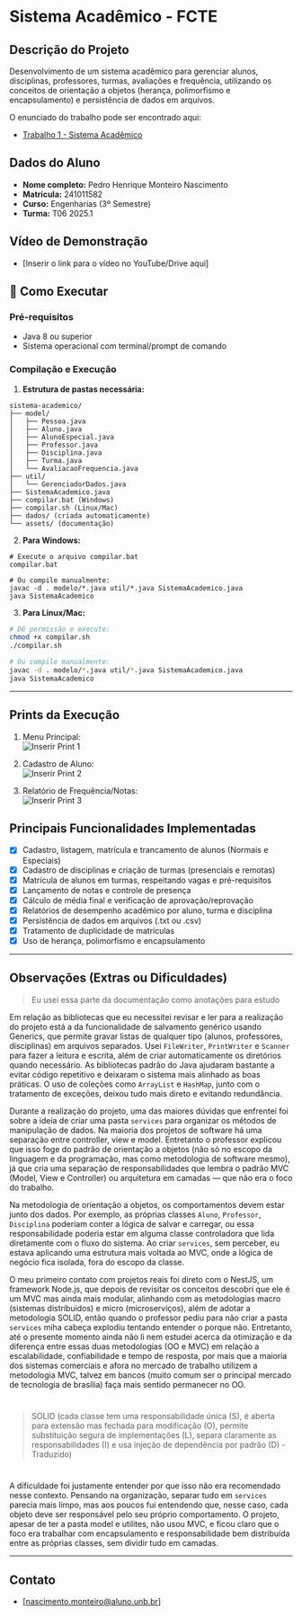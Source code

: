 # Sistema Acadêmico - FCTE

## Descrição do Projeto

Desenvolvimento de um sistema acadêmico para gerenciar alunos, disciplinas, professores, turmas, avaliações e frequência, utilizando os conceitos de orientação a objetos (herança, polimorfismo e encapsulamento) e persistência de dados em arquivos.

O enunciado do trabalho pode ser encontrado aqui:
- [Trabalho 1 - Sistema Acadêmico](https://github.com/lboaventura25/OO-T06_2025.1_UnB_FCTE/blob/main/trabalhos/ep1/README.md)

## Dados do Aluno

- **Nome completo:** Pedro Henrique Monteiro Nascimento
- **Matrícula:** 241011582
- **Curso:** Engenharias (3º Semestre)
- **Turma:** T06 2025.1



## Vídeo de Demonstração

- [Inserir o link para o vídeo no YouTube/Drive aqui]



## 🚀 Como Executar

### Pré-requisitos
- Java 8 ou superior
- Sistema operacional com terminal/prompt de comando

### Compilação e Execução

1. **Estrutura de pastas necessária:**
```
sistema-academico/
├── model/
│   ├── Pessoa.java
│   ├── Aluno.java
│   ├── AlunoEspecial.java
│   ├── Professor.java
│   ├── Disciplina.java
│   ├── Turma.java
│   └── AvaliacaoFrequencia.java
├── util/
│   └── GerenciadorDados.java
├── SistemaAcademico.java
├── compilar.bat (Windows)
├── compilar.sh (Linux/Mac)
├── dados/ (criada automaticamente)
└── assets/ (documentação)
```

2. **Para Windows:**
```batch
# Execute o arquivo compilar.bat
compilar.bat

# Ou compile manualmente:
javac -d . modelo/*.java util/*.java SistemaAcademico.java
java SistemaAcademico
```

3. **Para Linux/Mac:**
```bash
# Dê permissão e execute:
chmod +x compilar.sh
./compilar.sh

# Ou compile manualmente:
javac -d . modelo/*.java util/*.java SistemaAcademico.java
java SistemaAcademico
```

---

## Prints da Execução

1. Menu Principal:  
   ![Inserir Print 1](caminho/do/print1.png)

2. Cadastro de Aluno:  
   ![Inserir Print 2](caminho/do/print2.png)

3. Relatório de Frequência/Notas:  
   ![Inserir Print 3](caminho/do/print3.png)


## Principais Funcionalidades Implementadas

- [x] Cadastro, listagem, matrícula e trancamento de alunos (Normais e Especiais)
- [x] Cadastro de disciplinas e criação de turmas (presenciais e remotas)
- [x] Matrícula de alunos em turmas, respeitando vagas e pré-requisitos
- [x] Lançamento de notas e controle de presença
- [x] Cálculo de média final e verificação de aprovação/reprovação
- [x] Relatórios de desempenho acadêmico por aluno, turma e disciplina
- [x] Persistência de dados em arquivos (.txt ou .csv)
- [x] Tratamento de duplicidade de matrículas
- [x] Uso de herança, polimorfismo e encapsulamento

---

## Observações (Extras ou Dificuldades)
> Eu usei essa parte da documentação como anotações para estudo 

Em relação as bibliotecas que eu necessitei revisar e ler para a realização do projeto está a da funcionalidade de salvamento genérico usando Generics, que permite gravar listas de qualquer tipo (alunos, professores, disciplinas) em arquivos separados. Usei `FileWriter`, `PrintWriter` e `Scanner` para fazer a leitura e escrita, além de criar automaticamente os diretórios quando necessário. As bibliotecas padrão do Java ajudaram bastante a evitar código repetitivo e deixaram o sistema mais alinhado as boas práticas. O uso de coleções como `ArrayList` e `HashMap`, junto com o tratamento de exceções, deixou tudo mais direto e evitando redundância.

Durante a realização do projeto, uma das maiores dúvidas que enfrentei foi sobre a ideia de criar uma pasta `services` para organizar os métodos de manipulação de dados. Na maioria dos projetos de software há uma separação entre controller, view e model. Entretanto o professor explicou que isso foge do padrão de orientação a objetos (não só no escopo da linguagem e da programação, mas como metodologia de software mesmo), já que cria uma separação de responsabilidades que lembra o padrão MVC (Model, View e Controller) ou arquitetura em camadas — que não era o foco do trabalho.

Na metodologia de orientação a objetos, os comportamentos devem estar junto dos dados. Por exemplo, as próprias classes `Aluno`, `Professor`, `Disciplina` poderiam conter a lógica de salvar e carregar, ou essa responsabilidade poderia estar em alguma classe controladora que lida diretamente com o fluxo do sistema. Ao criar `services`, sem perceber, eu estava aplicando uma estrutura mais voltada ao MVC, onde a lógica de negócio fica isolada, fora do escopo da classe. 

O meu primeiro contato com projetos reais foi direto com o NestJS, um framework Node.js, que depois de revisitar os conceitos descobri que ele é um MVC mas ainda mais modular, alinhando com as metodologias macro (sistemas distribuidos) e micro (microserviços), além de adotar a metodologia SOLID, então quando o professor pediu para não criar a pasta `services` miha cabeça explodiu tentando entender o porque não. Entretanto, até o presente momento ainda não li nem estudei acerca da otimização e da diferença entre essas duas metodologias (OO e MVC) em relação a escalabilidade, confiabilidade e tempo de resposta, por mais que a maioria dos sistemas comerciais e afora no mercado de trabalho utilizem a metodologia MVC, talvez em bancos (muito comum ser o principal mercado de tecnologia de brasília) faça mais sentido permanecer no OO.
# 

> SOLID (cada classe tem uma responsabilidade única (S), é aberta para extensão mas fechada para modificação (O), permite substituição segura de implementações (L), separa claramente as responsabilidades (I) e usa injeção de dependência por padrão (D) - Traduzido)

# 
A dificuldade foi justamente entender por que isso não era recomendado nesse contexto. Pensando na organização, separar tudo em `services` parecia mais limpo, mas aos poucos fui entendendo que, nesse caso, cada objeto deve ser responsável pelo seu próprio comportamento. O projeto, apesar de ter a pasta model e utilites, não usou MVC, e ficou claro que o foco era trabalhar com encapsulamento e responsabilidade bem distribuída entre as próprias classes, sem dividir tudo em camadas.


---

## Contato

- [nascimento.monteiro@aluno.unb.br]
